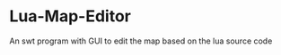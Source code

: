 Lua-Map-Editor
==============

An swt program with GUI to edit the map based on the lua source code 
